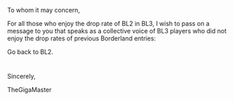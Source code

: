 To whom it may concern,

For all those who enjoy the drop rate of BL2 in BL3, I wish to pass on a message to you that speaks as a collective voice of BL3 players who did not enjoy the drop rates of previous Borderland entries:

Go back to BL2.

#

Sincerely,

TheGigaMaster
